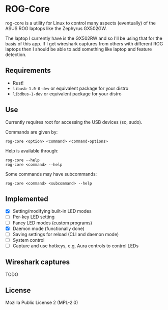 # ROG-Core

rog-core is a utility for Linux to control many aspects (eventually) of the ASUS ROG laptops like the Zephyrus GX502GW.

The laptop I currently have is the GX502RW and so I'll be using that for the basis of this app. If I get wireshark captures from others with different ROG laptops then I should be able to add something like laptop and feature detection.

## Requirements

- Rust!
- `libusb-1.0-0-dev` or equivalent package for your distro
- `libdbus-1-dev` or equivalent package for your distro

## Use

Currently requires root for accessing the USB devices (so, sudo).

Commands are given by:

```
rog-core <option> <command> <command-options>
```

Help is available through:

```
rog-core --help
rog-core <command> --help
```

Some commands may have subcommands:

```
rog-core <command> <subcommand> --help
```

## Implemented

- [X] Setting/modifying built-in LED modes
- [ ] Per-key LED setting
- [ ] Fancy LED modes (custom programs)
- [X] Daemon mode (functionally done)
- [ ] Saving settings for reload (CLI and daemon mode)
- [ ] System control
- [ ] Capture and use hotkeys, e.g, Aura controls to control LEDs

## Wireshark captures

TODO

## License

Mozilla Public License 2 (MPL-2.0)